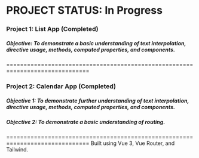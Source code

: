 # PROJECT STATUS: In Progress

### Project 1: List App (Completed)
##### Objective: To demonstrate a basic understanding of text interpolation, directive usage, methods, computed properties, and components.
==============================================================================
### Project 2: Calendar App (Completed)
##### Objective 1: To demonstrate further understanding of text interpolation, directive usage, methods, computed properties, and components.
##### Objective 2: To demonstrate a basic understanding of routing.
==============================================================================
Built using Vue 3, Vue Router, and Tailwind.

